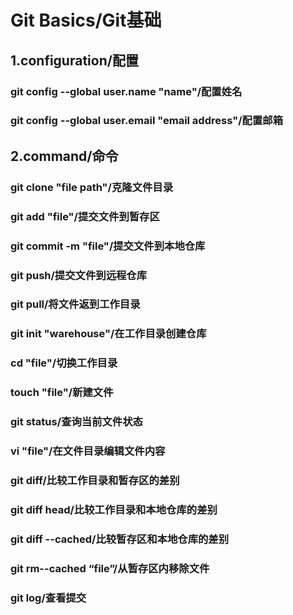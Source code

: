 # Git Basics/Git基础
## 1.configuration/配置
### git config --global user.name "name"/配置姓名
### git config --global user.email "email address"/配置邮箱
## 2.command/命令
### git clone "file path"/克隆文件目录
### git add "file"/提交文件到暂存区
### git commit -m "file"/提交文件到本地仓库
### git push/提交文件到远程仓库
### git pull/将文件返到工作目录
### git init "warehouse"/在工作目录创建仓库
### cd "file"/切换工作目录
### touch "file"/新建文件
### git status/查询当前文件状态
### vi "file"/在文件目录编辑文件内容
### git diff/比较工作目录和暂存区的差别
### git diff head/比较工作目录和本地仓库的差别
### git diff --cached/比较暂存区和本地仓库的差别
### git rm--cached “file”/从暂存区内移除文件
### git log/查看提交
